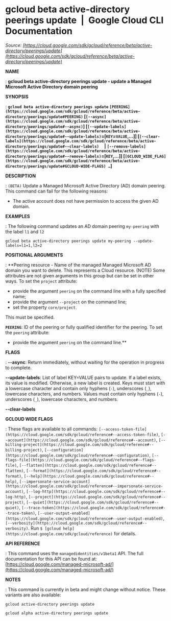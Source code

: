 # gcloud beta active-directory peerings update  |  Google Cloud CLI Documentation

*Source: [https://cloud.google.com/sdk/gcloud/reference/beta/active-directory/peerings/update](https://cloud.google.com/sdk/gcloud/reference/beta/active-directory/peerings/update)*

**NAME**

: **gcloud beta active-directory peerings update - update a Managed Microsoft Active Directory domain peering**

**SYNOPSIS**

: **`gcloud beta active-directory peerings update` `[PEERING](https://cloud.google.com/sdk/gcloud/reference/beta/active-directory/peerings/update#PEERING)` [`[--async](https://cloud.google.com/sdk/gcloud/reference/beta/active-directory/peerings/update#--async)`] [`[--update-labels](https://cloud.google.com/sdk/gcloud/reference/beta/active-directory/peerings/update#--update-labels)`=[`KEY`=`VALUE`,…]] [`[--clear-labels](https://cloud.google.com/sdk/gcloud/reference/beta/active-directory/peerings/update#--clear-labels)`     | `[--remove-labels](https://cloud.google.com/sdk/gcloud/reference/beta/active-directory/peerings/update#--remove-labels)`=[`KEY`,…]] [`[GCLOUD_WIDE_FLAG](https://cloud.google.com/sdk/gcloud/reference/beta/active-directory/peerings/update#GCLOUD-WIDE-FLAGS) …`]**

**DESCRIPTION**

: `(BETA)` Update a Managed Microsoft Active Directory (AD) domain
peering.
This command can fail for the following reasons:

- The active account does not have permission to access the given AD domain.

**EXAMPLES**

: The following command updates an AD domain peering
``my-peering`` with the label
``l1`` and
``l2``

```
gcloud beta active-directory peerings update my-peering --update-labels=l1=1,l2=2
```

**POSITIONAL ARGUMENTS**

: **Peering resource - Name of the managed Managed Microsoft AD domain you want to
delete. This represents a Cloud resource. (NOTE) Some attributes are not given
arguments in this group but can be set in other ways.
To set the `project` attribute:

- provide the argument `peering` on the command line with a fully
specified name;
- provide the argument `--project` on the command line;
- set the property `core/project`.

This must be specified.

**`PEERING`**:
ID of the peering or fully qualified identifier for the peering.
To set the `peering` attribute:

- provide the argument `peering` on the command line.**

**FLAGS**

: **--async**:
Return immediately, without waiting for the operation in progress to complete.

**--update-labels**:
List of label KEY=VALUE pairs to update. If a label exists, its value is
modified. Otherwise, a new label is created.
Keys must start with a lowercase character and contain only hyphens
(`-`), underscores (`_`), lowercase characters, and
numbers. Values must contain only hyphens (`-`), underscores
(`_`), lowercase characters, and numbers.

**--clear-labels**

**GCLOUD WIDE FLAGS**

: These flags are available to all commands: `[--access-token-file](https://cloud.google.com/sdk/gcloud/reference#--access-token-file)`,
`[--account](https://cloud.google.com/sdk/gcloud/reference#--account)`, `[--billing-project](https://cloud.google.com/sdk/gcloud/reference#--billing-project)`,
`[--configuration](https://cloud.google.com/sdk/gcloud/reference#--configuration)`,
`[--flags-file](https://cloud.google.com/sdk/gcloud/reference#--flags-file)`,
`[--flatten](https://cloud.google.com/sdk/gcloud/reference#--flatten)`, `[--format](https://cloud.google.com/sdk/gcloud/reference#--format)`, `[--help](https://cloud.google.com/sdk/gcloud/reference#--help)`, `[--impersonate-service-account](https://cloud.google.com/sdk/gcloud/reference#--impersonate-service-account)`,
`[--log-http](https://cloud.google.com/sdk/gcloud/reference#--log-http)`,
`[--project](https://cloud.google.com/sdk/gcloud/reference#--project)`, `[--quiet](https://cloud.google.com/sdk/gcloud/reference#--quiet)`, `[--trace-token](https://cloud.google.com/sdk/gcloud/reference#--trace-token)`, `[--user-output-enabled](https://cloud.google.com/sdk/gcloud/reference#--user-output-enabled)`,
`[--verbosity](https://cloud.google.com/sdk/gcloud/reference#--verbosity)`.
Run `$ [gcloud help](https://cloud.google.com/sdk/gcloud/reference)` for details.

**API REFERENCE**

: This command uses the `managedidentities/v1beta1` API. The full
documentation for this API can be found at: [https://cloud.google.com/managed-microsoft-ad/](https://cloud.google.com/managed-microsoft-ad/)

**NOTES**

: This command is currently in beta and might change without notice. These
variants are also available:

```
gcloud active-directory peerings update
```

```
gcloud alpha active-directory peerings update
```